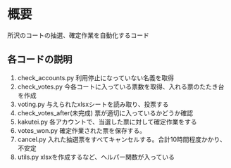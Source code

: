 # 概要
所沢のコートの抽選、確定作業を自動化するコード

## 各コードの説明
1. check_accounts.py
利用停止になっていない名義を取得
2. check_votes.py
今各コートに入っている票数を取得、入れる票のたたき台を作成
3. voting.py
与えられたxlsxシートを読み取り、投票する
4. check_votes_after(未完成)
票が適切に入っているかどうか確認
5. kakutei.py
各アカウントで、当選した票に対して確定作業をする
6. votes_won.py
確定作業された票を保存する。
8. cancel.py
入れた抽選票をすべてキャンセルする。合計10時間程度かかり、不安定
10. utils.py
xlsxを作成するなど、ヘルパー関数が入っている
